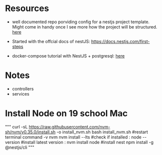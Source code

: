 # Resources
- well documented repo porviding config for a nestjs project template. Might come in handy once I see more how the project will be structured. [here](https://github.com/Saluki/nestjs-template)

- Started with the offcial docs of nestJS: https://docs.nestjs.com/first-steps

- docker-compose tutorial with NestJS + postgresql: [here](https://thanhpolimi.com/docker-compose-for-nestjs-project-5ee7644e8aa2)

# Notes
- controllers
- services

# Install Node on 19 school Mac
"""
curl -sL https://raw.githubusercontent.com/nvm-sh/nvm/v0.35.0/install.sh -o install_nvm.sh
bash install_nvm.sh
#restart terminal
command -v nvm
nvm install --lts
#check if installed :
node --version
#install latest version :
nvm install node
#install nest
npm install -g @nestjs/cli
"""